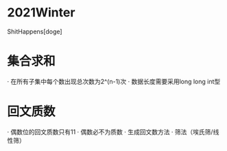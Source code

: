 # 2021Winter
ShitHappens[doge]
# 集合求和
· 在所有子集中每个数出现总次数为2^(n-1)次
· 数据长度需要采用long long int型
# 回文质数
· 偶数位的回文质数只有11
· 偶数必不为质数
· 生成回文数方法
· 筛法（埃氏筛/线性筛）
